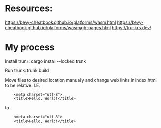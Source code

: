 

# Resources:
https://bevy-cheatbook.github.io/platforms/wasm.html
https://bevy-cheatbook.github.io/platforms/wasm/gh-pages.html
https://trunkrs.dev/


# My process
Install trunk:
cargo install --locked trunk

Run trunk:
trunk build

Move files to desired location manually and change web links in index.html to be relative.
I.E.

<!DOCTYPE html><html><head>
        <meta charset="utf-8">
        <title>Hello, World!</title>
    
<link rel="preload" href="/may_game-367964530c03d2cc_bg.wasm" as="fetch" type="application/wasm" crossorigin="">
<link rel="modulepreload" href="/may_game-367964530c03d2cc.js"></head>
<body><script type="module">import init from '/may_game-367964530c03d2cc.js';init('/may_game-367964530c03d2cc_bg.wasm');</script></body></html>

to

<!DOCTYPE html><html><head>
        <meta charset="utf-8">
        <title>Hello, World!</title>
    
<link rel="preload" href="may_game-367964530c03d2cc_bg.wasm" as="fetch" type="application/wasm" crossorigin="">
<link rel="modulepreload" href="may_game-367964530c03d2cc.js"></head>
<body><script type="module">import init from 'may_game-367964530c03d2cc.js';init('may_game-367964530c03d2cc_bg.wasm');</script></body></html>